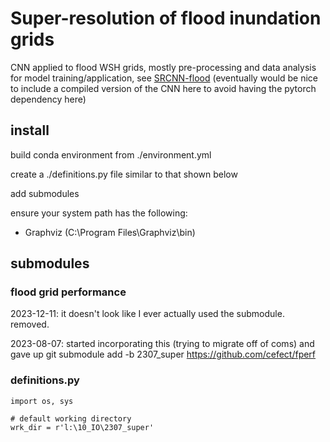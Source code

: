 # Super-resolution of flood inundation grids
CNN applied to flood WSH grids, mostly pre-processing and data analysis
for model training/application, see [SRCNN-flood](https://github.com/cefect/SRCNN-flood) (eventually would be nice to include a compiled version of the CNN here to avoid having the pytorch dependency here)


## install
build conda environment from ./environment.yml

create a ./definitions.py file similar to that shown below

add submodules

ensure  your system path has the following:
- Graphviz (C:\Program Files\Graphviz\bin)

 

## submodules

### flood grid performance
2023-12-11: it doesn't look like I ever actually used the submodule. removed.

2023-08-07: started incorporating this (trying to migrate off of coms) and gave up
git submodule add -b 2307_super https://github.com/cefect/fperf

 




### definitions.py
```
import os, sys

# default working directory
wrk_dir = r'l:\10_IO\2307_super'

 
```